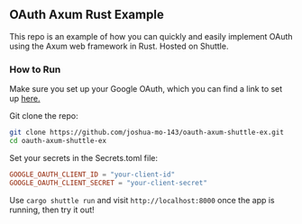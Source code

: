 ## OAuth Axum Rust Example
This repo is an example of how you can quickly and easily implement OAuth using the Axum web framework in Rust. Hosted on Shuttle.

### How to Run
Make sure you set up your Google OAuth, which you can find a link to set up [here.](https://console.cloud.google.com/apis/dashboard)

Git clone the repo:
```sh
git clone https://github.com/joshua-mo-143/oauth-axum-shuttle-ex.git
cd oauth-axum-shuttle-ex
```

Set your secrets in the Secrets.toml file:
```toml
GOOGLE_OAUTH_CLIENT_ID = "your-client-id"
GOOGLE_OAUTH_CLIENT_SECRET = "your-client-secret"
```

Use `cargo shuttle run` and visit `http://localhost:8000` once the app is running, then try it out!

